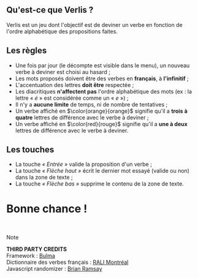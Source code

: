 ## Qu'est-ce que Verlis ?

Verlis est un jeu dont l'objectif est de deviner un verbe en fonction de l'ordre alphabétique des propositions faites.

## Les règles

- Une fois par jour (le décompte est visible dans le menu), un nouveau verbe à deviner est choisi au hasard ;
- Les mots proposés doivent être des verbes en <strong>français</strong>, à <strong>l'infinitif</strong> ;
- L'accentuation des lettres <strong>doit être</strong> respectée ;
- Les diacritiques <strong>n'affectent pas</strong> l'ordre alphabétique des mots (ex : la lettre &laquo; <em>é</em> &raquo; est considérée comme un &laquo; <em>e</em> &raquo;) ;
- Il n'y a <strong>aucune limite</strong> de temps, ni de nombre de tentatives ;
- Un verbe affiché en $\color{orange}{orange}$ signifie qu'il a <strong>trois à quatre</strong> lettres de différence avec le verbe à deviner ;
- Un verbe affiché en $\color{red}{rouge}$ signifie qu'il a <strong>une à deux</strong> lettres de différence avec le verbe à deviner.

## Les touches

- La touche <em>&laquo; Entrée &raquo;</em> valide la proposition d'un verbe ;
- La touche <em>&laquo; Flèche haut &raquo;</em> écrit le dernier mot essayé (valide ou non) dans la zone de texte ;
- La touche <em>&laquo; Flèche bas &raquo;</em> supprime le contenu de la zone de texte.

# Bonne chance !

<br/>

> [!NOTE]
> __THIRD PARTY CREDITS__\
> Framework : [Bulma](https://bulma.io)\
> Dictionnaire des verbes français : [RALI Montréal](http://rali.iro.umontreal.ca/)\
> Javascript randomizer : [Brian Ramsay](https://github.com/BrianRamsay/Randomizer)